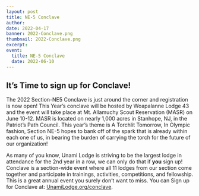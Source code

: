 ```yaml
---
layout: post
title: NE-5 Conclave
author:
date: 2022-04-17
banner: 2022-Conclave.png
thumbnail: 2022-Conclave.png
excerpt: 
event:
  title: NE-5 Conclave
  date: 2022-06-10
---
```


## It’s Time to sign up for Conclave!

The 2022 Section-NE5 Conclave is just around the corner and registration is now open! This Year’s conclave will be hosted by Woapalanne Lodge 43 and the event will take place at Mt. Allamuchy Scout Reservation (MASR) on June 10-12. MASR is located on nearly 1,000 acres in Stanhope, NJ, in the Patriot’s Path Council. This year’s theme is A Torchlit Tomorrow, In Olympic fashion, Section NE-5 hopes to bank off of the spark that is already within each one of us, in bearing the burden of carrying the torch for the future of our organization!

As many of you know, Unami Lodge is striving to be the largest lodge in attendance for the 2nd year in a row, we can only do that if **you** sign up! Conclave is a section-wide event where all 11 lodges from our section come together and participate in trainings, activities, competitions, and fellowship. This is a great annual event you surely don’t want to miss. You can Sign up for Conclave at: [UnamiLodge.org/conclave](/conclave).
